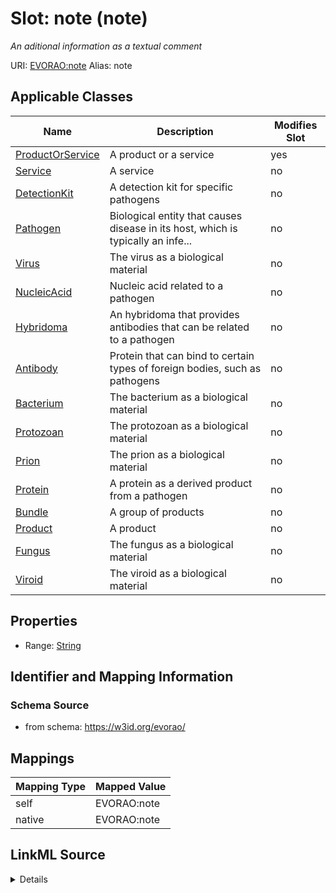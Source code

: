 

# Slot: note (note) 


_An aditional information as a textual comment_





URI: [EVORAO:note](https://w3id.org/evorao/note)
Alias: note

<!-- no inheritance hierarchy -->





## Applicable Classes

| Name | Description | Modifies Slot |
| --- | --- | --- |
| [ProductOrService](ProductOrService.md) | A product or a service |  yes  |
| [Service](Service.md) | A service |  no  |
| [DetectionKit](DetectionKit.md) | A detection kit for specific pathogens |  no  |
| [Pathogen](Pathogen.md) | Biological entity that causes disease in its host, which is typically an infe... |  no  |
| [Virus](Virus.md) | The virus as a biological material |  no  |
| [NucleicAcid](NucleicAcid.md) | Nucleic acid related to a pathogen |  no  |
| [Hybridoma](Hybridoma.md) | An hybridoma that provides antibodies that can be related to a pathogen |  no  |
| [Antibody](Antibody.md) | Protein that can bind to certain types of foreign bodies, such as pathogens |  no  |
| [Bacterium](Bacterium.md) | The bacterium as a biological material |  no  |
| [Protozoan](Protozoan.md) | The protozoan as a biological material |  no  |
| [Prion](Prion.md) | The prion as a biological material |  no  |
| [Protein](Protein.md) | A protein as a derived product from a pathogen |  no  |
| [Bundle](Bundle.md) | A group of products |  no  |
| [Product](Product.md) | A product |  no  |
| [Fungus](Fungus.md) | The fungus as a biological material |  no  |
| [Viroid](Viroid.md) | The viroid as a biological material |  no  |







## Properties

* Range: [String](String.md)





## Identifier and Mapping Information







### Schema Source


* from schema: https://w3id.org/evorao/




## Mappings

| Mapping Type | Mapped Value |
| ---  | ---  |
| self | EVORAO:note |
| native | EVORAO:note |




## LinkML Source

<details>
```yaml
name: note
description: An aditional information as a textual comment
title: note
from_schema: https://w3id.org/evorao/
rank: 1000
alias: note
domain_of:
- ProductOrService
range: string
required: false
multivalued: false

```
</details>